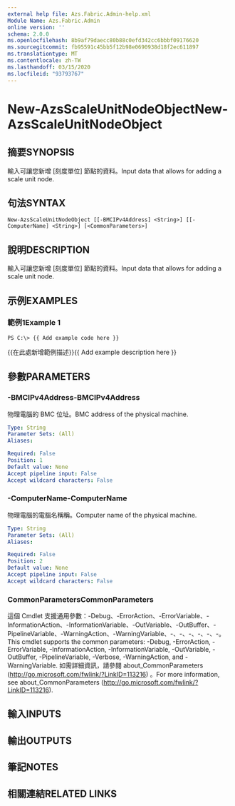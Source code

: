 ```yaml
---
external help file: Azs.Fabric.Admin-help.xml
Module Name: Azs.Fabric.Admin
online version: ''
schema: 2.0.0
ms.openlocfilehash: 8b9af79daecc80b88c0efd342cc6bbbf09176620
ms.sourcegitcommit: fb95591c45bb5f12b98e0690938d18f2ec611897
ms.translationtype: MT
ms.contentlocale: zh-TW
ms.lasthandoff: 03/15/2020
ms.locfileid: "93793767"
---
```

# <span data-ttu-id="28340-101">New-AzsScaleUnitNodeObject</span><span class="sxs-lookup"><span data-stu-id="28340-101">New-AzsScaleUnitNodeObject</span></span>

## <span data-ttu-id="28340-102">摘要</span><span class="sxs-lookup"><span data-stu-id="28340-102">SYNOPSIS</span></span>
<span data-ttu-id="28340-103">輸入可讓您新增 [刻度單位] 節點的資料。</span><span class="sxs-lookup"><span data-stu-id="28340-103">Input data that allows for adding a scale unit node.</span></span>

## <span data-ttu-id="28340-104">句法</span><span class="sxs-lookup"><span data-stu-id="28340-104">SYNTAX</span></span>

```
New-AzsScaleUnitNodeObject [[-BMCIPv4Address] <String>] [[-ComputerName] <String>] [<CommonParameters>]
```

## <span data-ttu-id="28340-105">說明</span><span class="sxs-lookup"><span data-stu-id="28340-105">DESCRIPTION</span></span>
<span data-ttu-id="28340-106">輸入可讓您新增 [刻度單位] 節點的資料。</span><span class="sxs-lookup"><span data-stu-id="28340-106">Input data that allows for adding a scale unit node.</span></span>

## <span data-ttu-id="28340-107">示例</span><span class="sxs-lookup"><span data-stu-id="28340-107">EXAMPLES</span></span>

### <span data-ttu-id="28340-108">範例1</span><span class="sxs-lookup"><span data-stu-id="28340-108">Example 1</span></span>
```
PS C:\> {{ Add example code here }}
```

<span data-ttu-id="28340-109">{{在此處新增範例描述}}</span><span class="sxs-lookup"><span data-stu-id="28340-109">{{ Add example description here }}</span></span>

## <span data-ttu-id="28340-110">參數</span><span class="sxs-lookup"><span data-stu-id="28340-110">PARAMETERS</span></span>

### <span data-ttu-id="28340-111">-BMCIPv4Address</span><span class="sxs-lookup"><span data-stu-id="28340-111">-BMCIPv4Address</span></span>
<span data-ttu-id="28340-112">物理電腦的 BMC 位址。</span><span class="sxs-lookup"><span data-stu-id="28340-112">BMC address of the physical machine.</span></span>

```yaml
Type: String
Parameter Sets: (All)
Aliases: 

Required: False
Position: 1
Default value: None
Accept pipeline input: False
Accept wildcard characters: False
```

### <span data-ttu-id="28340-113">-ComputerName</span><span class="sxs-lookup"><span data-stu-id="28340-113">-ComputerName</span></span>
<span data-ttu-id="28340-114">物理電腦的電腦名稱稱。</span><span class="sxs-lookup"><span data-stu-id="28340-114">Computer name of the physical machine.</span></span>

```yaml
Type: String
Parameter Sets: (All)
Aliases: 

Required: False
Position: 2
Default value: None
Accept pipeline input: False
Accept wildcard characters: False
```

### <span data-ttu-id="28340-115">CommonParameters</span><span class="sxs-lookup"><span data-stu-id="28340-115">CommonParameters</span></span>
<span data-ttu-id="28340-116">這個 Cmdlet 支援通用參數：-Debug、-ErrorAction、-ErrorVariable、-InformationAction、-InformationVariable、-OutVariable、-OutBuffer、-PipelineVariable、-WarningAction、-WarningVariable、-、-、-、-、-、-。</span><span class="sxs-lookup"><span data-stu-id="28340-116">This cmdlet supports the common parameters: -Debug, -ErrorAction, -ErrorVariable, -InformationAction, -InformationVariable, -OutVariable, -OutBuffer, -PipelineVariable, -Verbose, -WarningAction, and -WarningVariable.</span></span> <span data-ttu-id="28340-117">如需詳細資訊，請參閱 about_CommonParameters (http://go.microsoft.com/fwlink/?LinkID=113216) 。</span><span class="sxs-lookup"><span data-stu-id="28340-117">For more information, see about_CommonParameters (http://go.microsoft.com/fwlink/?LinkID=113216).</span></span>

## <span data-ttu-id="28340-118">輸入</span><span class="sxs-lookup"><span data-stu-id="28340-118">INPUTS</span></span>

## <span data-ttu-id="28340-119">輸出</span><span class="sxs-lookup"><span data-stu-id="28340-119">OUTPUTS</span></span>

## <span data-ttu-id="28340-120">筆記</span><span class="sxs-lookup"><span data-stu-id="28340-120">NOTES</span></span>

## <span data-ttu-id="28340-121">相關連結</span><span class="sxs-lookup"><span data-stu-id="28340-121">RELATED LINKS</span></span>

